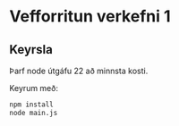 # Vefforritun verkefni 1

## Keyrsla

Þarf node útgáfu 22 að minnsta kosti.

Keyrum með:

```bash
npm install
node main.js
```
